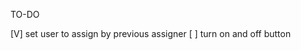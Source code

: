 TO-DO
<!-- get issues id by url  -->
[V] set user to assign by previous assigner
[ ] turn on and off button